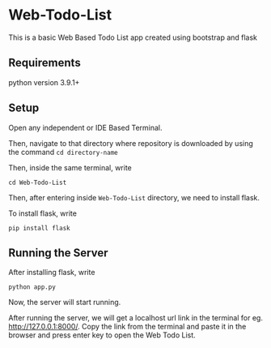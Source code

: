 # Web-Todo-List
This is a basic Web Based Todo List app created using bootstrap and flask


## Requirements
python version 3.9.1+

## Setup

Open any independent or IDE Based Terminal.

Then, navigate to that directory where repository is downloaded by using the command `cd directory-name` 


Then, inside the same terminal, write
```
cd Web-Todo-List
```


Then, after entering inside `Web-Todo-List` directory, we need to install flask.


To install flask, write 
```
pip install flask
```


## Running the Server

After installing flask, write

```
python app.py
```
Now, the server will start running.

After running the server, we will get a localhost url link in the terminal for eg. http://127.0.0.1:8000/. Copy the link from the terminal and paste it in the browser and press enter key to open the Web Todo List.

        

